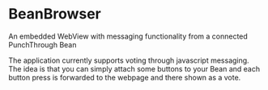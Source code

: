 BeanBrowser
===========

An embedded WebView with messaging functionality from a connected PunchThrough Bean

The application currently supports voting through javascript messaging. The idea is that you can simply attach some buttons to your Bean and each button press is forwarded to the webpage and there shown as a vote.
